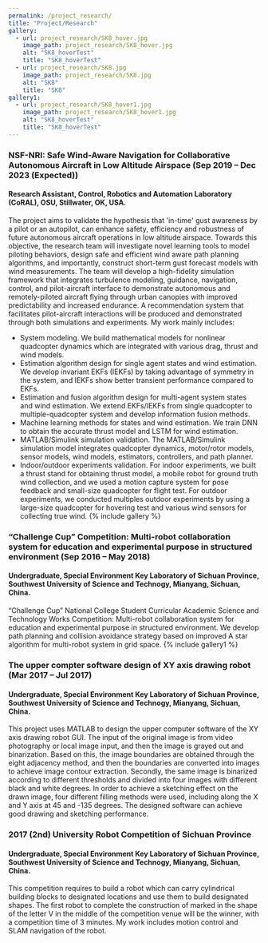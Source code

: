 ```yaml
---
permalink: /project_research/
title: "Project/Research"
gallery:
  - url: project_research/SK8_hover.jpg
    image_path: project_research/SK8_hover.jpg
    alt: "SK8_hoverTest"
    title: "SK8_hoverTest"
  - url: project_research/SK8.jpg
    image_path: project_research/SK8.jpg
    alt: "SK8"
    title: "SK8"
gallery1:
  - url: project_research/SK8_hover1.jpg
    image_path: project_research/SK8_hover1.jpg
    alt: "SK8_hoverTest"
    title: "SK8_hoverTest"
---
```

### NSF-NRI: Safe Wind-Aware Navigation for Collaborative Autonomous Aircraft in Low Altitude Airspace (Sep 2019 – Dec 2023 (Expected))
#### Research Assistant, Control, Robotics and Automation Laboratory (CoRAL), OSU, Stillwater, OK, USA. 
The project aims to validate the hypothesis that 'in-time' gust awareness by a pilot or an autopilot, can enhance safety, efficiency and robustness of future autonomous aircraft operations in low altitude airspace. Towards this objective, the research team will investigate novel learning tools to model piloting behaviors, design safe and efficient wind aware path planning algorithms, and importantly, construct short-term gust forecast models with wind measurements. The team will develop a high-fidelity simulation framework that integrates turbulence modeling, guidance, navigation, control, and pilot-aircraft interface to demonstrate autonomous and remotely-piloted aircraft flying through urban canopies with improved predictability and increased endurance. A recommendation system that facilitates pilot-aircraft interactions will be produced and demonstrated through both simulations and experiments. My work mainly includes:
- System modeling. We build mathematical models for nonlinear quadcopter dynamics which are integrated with various drag, thrust and wind models. 
- Estimation algorithm design for single agent states and wind estimation. We develop invariant EKFs (IEKFs) by taking advantage of symmetry in the system, and IEKFs show better transient performance compared to EKFs.
- Estimation and fusion algorithm design for multi-agent system states and wind estimation. We extend EKFs/IEKFs from single quadcopter to multiple-quadcopter system and develop information fusion methods.
- Machine learning methods for states and wind estimation. We train DNN to obtain the accurate thrust model and LSTM for wind estimation.
- MATLAB/Simulink simulation validation. The MATLAB/Simulink simulation model integrates quadcopter dynamics, motor/rotor models, sensor models, wind models, estimators, controllers, and path planner.
- Indoor/outdoor experiments validation. For indoor experiments, we built a thrust stand for obtaining thrust model, a mobile robot for ground truth wind collection, and we used a motion capture system for pose feedback and small-size quadcopter for flight test. For outdoor experiments, we conducted multiples outdoor experiments by using a large-size quadcopter for hovering test and various wind sensors for collecting true wind.
{% include gallery %}

### “Challenge Cup” Competition: Multi-robot collaboration system for education and experimental purpose in structured environment (Sep 2016 – May 2018)
#### Undergraduate, Special Environment Key Laboratory of Sichuan Province, Southwest University of Science and Technogy, Mianyang, Sichuan, China. 
“Challenge Cup” National College Student Curricular Academic Science and Technology Works Competition: Multi-robot collaboration system for education and experimental purpose in structured environment. We develop path planning and collision avoidance strategy based on improved A star algorithm for multi-robot system in grid space.
{% include gallery1 %}
### The upper compter software design of XY axis drawing robot (Mar 2017 – Jul 2017)
#### Undergraduate, Special Environment Key Laboratory of Sichuan Province, Southwest University of Science and Technogy, Mianyang, Sichuan, China. 
This project uses MATLAB to design the upper computer software of the XY axis drawing robot GUI. The input of the original image is from video photography or local image input, and then the image is grayed out and binarization. Based on this, the image boundaries are obtained through the eight adjacency method, and then the boundaries are converted into images to achieve image contour extraction. Secondly, the same image is binarized according to different thresholds and divided into four images with different black and white degrees. In order to achieve a sketching effect on the drawn image, four different filling methods were used, including along the X and Y axis at 45 and -135 degrees. The designed software can achieve good drawing and sketching performance.

### 2017 (2nd) University Robot Competition of Sichuan Province
#### Undergraduate, Special Environment Key Laboratory of Sichuan Province, Southwest University of Science and Technogy, Mianyang, Sichuan, China. 
This competition requires to build a robot which can carry cylindrical building blocks to designated locations and use them to build designated shapes. The first robot to complete the construction of marked in the shape of the letter V in the middle of the competition venue will be the winner, with a competition time of 3 minutes. My work includes motion control and SLAM navigation of the robot.

